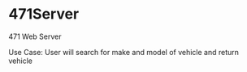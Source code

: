# 471Server
471 Web Server 

Use Case:
User will search for make and model of vehicle and return vehicle 

